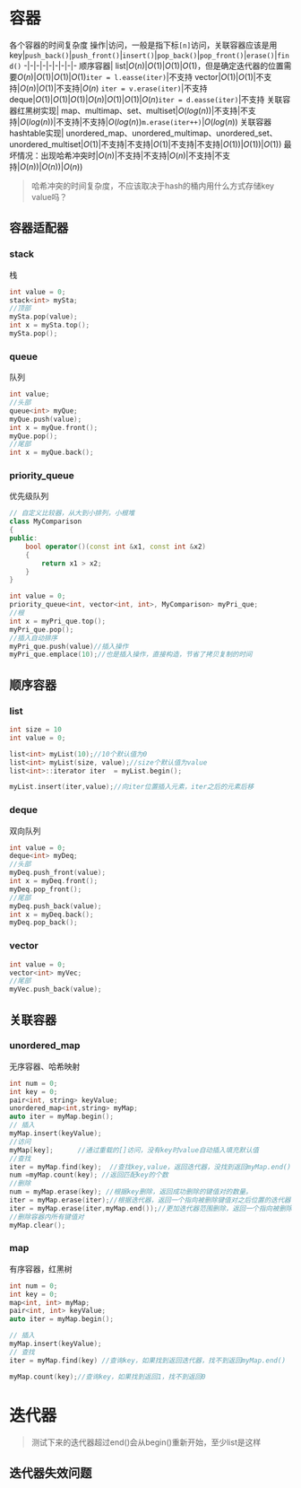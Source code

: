 # 容器
各个容器的时间复杂度
 操作|访问，一般是指下标`[n]`访问，关联容器应该是用key|`push_back()`|`push_front()`|`insert()`|`pop_back()`|`pop_front()`|`erase()`|`find()`
-|-|-|-|-|-|-|-|-
顺序容器|
list|$O(n)$|$O(1)$|$O(1)$|$O(1)$，但是确定迭代器的位置需要$O(n)$|$O(1)$|$O(1)$|$O(1)$`iter = l.easse(iter)`|不支持
vector|$O(1)$|$O(1)$|不支持|$O(n)$|$O(1)$|不支持|$O(n)$ `iter = v.erase(iter)`|不支持
deque|$O(1)$|$O(1)$|$O(1)$|$O(n)$|$O(1)$|$O(1)$|$O(n)$`iter = d.easse(iter)`|不支持
关联容器红黑树实现|
map、multimap、set、multiset|$O(log(n))$|不支持|不支持|$O(log(n))$|不支持|不支持|$O(log(n))$`m.erase(iter++)`|$O(log(n))$
关联容器 hashtable实现|
unordered_map、unordered_multimap、unordered_set、unordered_multiset|$O(1)$|不支持|不支持|$O(1)$|不支持|不支持|$O(1))$|$O(1))$|$O(1))$
最坏情况：出现哈希冲突时|$O(n)$|不支持|不支持|$O(n)$|不支持|不支持|$O(n))$|$O(n))$|$O(n))$
> 哈希冲突的时间复杂度，不应该取决于hash的桶内用什么方式存储key value吗？
## 容器适配器
### stack
栈
```c++
int value = 0;
stack<int> mySta;
//顶部
mySta.pop(value);
int x = mySta.top();
mySta.pop();
```

### queue
队列
```c++
int value;
//头部
queue<int> myQue;
myQue.push(value);
int x = myQue.front();
myQue.pop();
//尾部
int x = myQue.back();
```
### priority_queue
优先级队列
```c++
// 自定义比较器，从大到小排列，小根堆
class MyComparison
{
public:
    bool operator()(const int &x1, const int &x2)
    {
        return x1 > x2;
    }
}

int value = 0;
priority_queue<int, vector<int, int>, MyComparison> myPri_que;
//根
int x = myPri_que.top();
myPri_que.pop();
//插入自动排序
myPri_que.push(value)//插入操作
myPri_que.emplace(10);//也是插入操作，直接构造，节省了拷贝复制的时间
```


## 顺序容器
### list
```c++
int size = 10
int value = 0;

list<int> myList(10);//10个默认值为0
list<int> myList(size, value);//size个默认值为value
list<int>::iterator iter  = myList.begin();

myList.insert(iter,value);//向iter位置插入元素，iter之后的元素后移


```

### deque
双向队列
```c++
int value = 0;
deque<int> myDeq;
//头部
myDeq.push_front(value);
int x = myDeq.front();
myDeq.pop_front();
//尾部
myDeq.push_back(value);
int x = myDeq.back();
myDeq.pop_back();

```
### vector
```c++
int value = 0;
vector<int> myVec;
//尾部
myVec.push_back(value);
```

## 关联容器
### unordered_map
无序容器、哈希映射
```c++
int num = 0;
int key = 0;
pair<int, string> keyValue;
unordered_map<int,string> myMap;
auto iter = myMap.begin();
// 插入
myMap.insert(keyValue);
//访问
myMap[key];      //通过重载的[]访问，没有key时value自动插入填充默认值
//查找
iter = myMap.find(key);  //查找key,value，返回迭代器，没找到返回myMap.end();
num =myMap.count(key); //返回匹配key的个数 
//删除
num = myMap.erase(key); //根据key删除，返回成功删除的键值对的数量。
iter = myMap.erase(iter);//根据迭代器，返回一个指向被删除键值对之后位置的迭代器
iter = myMap.erase(iter,myMap.end());//更加迭代器范围删除，返回一个指向被删除的最后一个键值对之后一个位置的迭代器。
//删除容器内所有键值对
myMap.clear();
```

### map
有序容器，红黑树
```c++
int num = 0;
int key = 0;
map<int, int> myMap;
pair<int, int> keyValue;
auto iter = myMap.begin();

// 插入 
myMap.insert(keyValue);
// 查找
iter = myMap.find(key) //查询key，如果找到返回迭代器，找不到返回myMap.end()

myMap.count(key);//查询key，如果找到返回1，找不到返回0
```


# 迭代器
> 测试下来的迭代器超过end()会从begin()重新开始，至少list是这样
## 迭代器失效问题